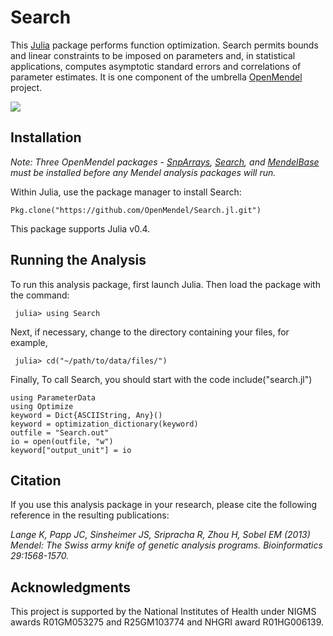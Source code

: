 # Search
This [Julia](http://julialang.org/) package performs function optimization. Search permits bounds and linear constraints to be imposed on parameters and, in statistical applications, computes asymptotic standard errors and correlations of parameter estimates. It is one component of the umbrella [OpenMendel](https://openmendel.github.io) project.

[![](https://img.shields.io/badge/docs-current-blue.svg)](https://OpenMendel.github.io/Search.jl)

## Installation

*Note: Three OpenMendel packages - [SnpArrays](https://github.com/OpenMendel/SnpArrays.jl), [Search](https://github.com/OpenMendel/Search.jl), and [MendelBase](https://github.com/OpenMendel/MendelBase.jl) must be installed before any Mendel analysis packages will run.*

Within Julia, use the package manager to install Search:

    Pkg.clone("https://github.com/OpenMendel/Search.jl.git")

This package supports Julia v0.4.

## Running the Analysis

To run this analysis package, first launch Julia. Then load the package with the command:

     julia> using Search

Next, if necessary, change to the directory containing your files, for example,

     julia> cd("~/path/to/data/files/")

Finally, To call Search, you should start with the code
include("search.jl")

	using ParameterData
	using Optimize
	keyword = Dict{ASCIIString, Any}()
	keyword = optimization_dictionary(keyword)
	outfile = "Search.out"
	io = open(outfile, "w")
	keyword["output_unit"] = io
	
## Citation

If you use this analysis package in your research, please cite the following reference in the resulting publications:

*Lange K, Papp JC, Sinsheimer JS, Sripracha R, Zhou H, Sobel EM (2013) Mendel: The Swiss army knife of genetic analysis programs. Bioinformatics 29:1568-1570.*

<!--- ## Contributing
We welcome contributions to this Open Source project. To contribute, follow this procedure ... --->

## Acknowledgments

This project is supported by the National Institutes of Health under NIGMS awards R01GM053275 and R25GM103774 and NHGRI award R01HG006139.
